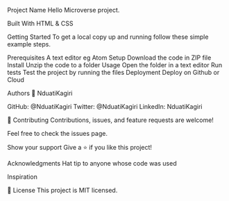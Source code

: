 Project Name
Hello Microverse project.

Built With
HTML & CSS

Getting Started
To get a local copy up and running follow these simple example steps.

Prerequisites
A text editor eg Atom
Setup
Download the code in ZIP file
Install
Unzip the code to a folder
Usage
Open the folder in a text editor
Run tests
Test the project by running the files
Deployment
Deploy on Github or Cloud

Authors
👤 NduatiKagiri

GitHub: @NduatiKagiri
Twitter: @NduatiKagiri
LinkedIn: NduatiKagiri

🤝 Contributing
Contributions, issues, and feature requests are welcome!

Feel free to check the issues page.

Show your support
Give a ⭐️ if you like this project!

Acknowledgments
Hat tip to anyone whose code was used

Inspiration

📝 License
This project is MIT licensed.
